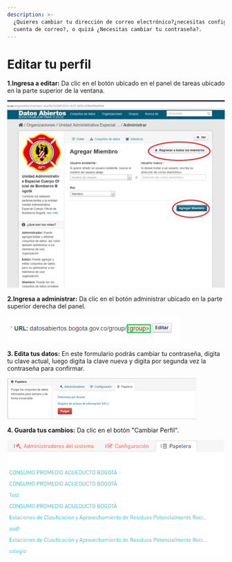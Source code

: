 ```yaml
---
description: >-
  ¿Quieres cambiar tu dirección de correo electrónico?¿necesitas configurar otra
  cuenta de correo?, o quizá ¿Necesitas cambiar tu contraseña?.
---
```


# Editar tu perfil

**1.Ingresa a editar:** Da clic en el botón ubicado en el panel de tareas ubicado en la parte superior de la ventana.

![](../.gitbook/assets/image%20%28197%29.png)

**2.Ingresa a administrar:** Da clic en el botón administrar ubicado en la parte superior derecha del panel.

![](../.gitbook/assets/image%20%28156%29.png)

**3. Edita tus datos:** En este formulario podrás cambiar tu contraseña, digita tu clave actual, luego digita la clave nueva y digita por segunda vez la contraseña para confirmar.

![](../.gitbook/assets/image%20%2848%29.png)

**4. Guarda tus cambios:** Da clic en el botón "Cambiar Perfil".

![](../.gitbook/assets/image%20%2888%29.png)

